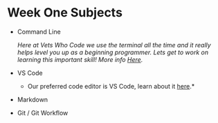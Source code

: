 # Week One Subjects

- Command Line

    *Here at Vets Who Code we use the terminal all the time and it really helps level you up as a beginning programmer. Lets get to work on learning this important skill! More info [Here](command-line.md).*

- VS Code

    * Our preferred code editor is VS Code, learn about it [here](vs-code.md).*
- Markdown
- Git / Git Workflow